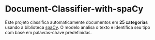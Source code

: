 # Document-Classifier-with-spaCy
Este projeto classifica automaticamente documentos em **25 categorias** usando a biblioteca [spaCy](https://spacy.io/). O modelo analisa o texto e identifica seu tipo com base em palavras-chave predefinidas.
